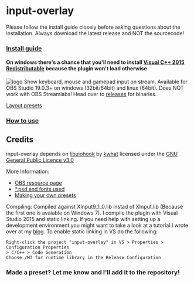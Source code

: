 # input-overlay
Please follow the install guide closely before asking questions about the installation.
Always download the latest release and NOT the sourcecode!
### [Install guide](https://vimeo.com/229296849)
#### On windows there's a chance that you'll need to install [Visual C++ 2015 Redistributable](https://www.microsoft.com/en-us/download/details.aspx?id=52685) because the plugin won't load otherwise

![logo](https://i.imgur.com/nPgpsRx.png)
Show keyboard, mouse and gamepad input on stream.
Available for OBS Studio 19.0.3+ on windows (32bit/64bit) and linux (64bit).
Does NOT work with OBS Streamlabs!
Head over to [releases](https://github.com/univrsal/input-overlay/releases) for binaries.

[Layout presets](https://github.com/univrsal/input-overlay/tree/master/presets)

### [How to use](https://github.com/univrsal/input-overlay/wiki/Usage)

## Credits
input-overlay depends on [libuiohook](https://github.com/kwhat/libuiohook) by [kwhat](https://github.com/kwhat) licensed under the [GNU General Public Licence v3.0](https://www.gnu.org/licenses/gpl-3.0.txt)

More Information:
- [OBS resource page](https://obsproject.com/forum/resources/input-overlay.552/)
- [*.psd and fonts used](https://goo.gl/kyyoXx)
- [Making your own presets](https://vimeo.com/238275966)

Compiling:
Compiled against XInput9_1_0.lib instad of XInput.lib (Because the first one is avaiable
on Windows 7).
I compile the plugin with Visual Studio 2015 and static linking. If you need help with
setting up a development environment you might want to take a look at a tutorial I wrote
over at my [blog](https://universallp.wordpress.com/2017/08/17/obs-studio/).
To enable static linking in VS do the following:
```
Right-click the project "input-overlay" in VS > Properties > Configuration Properties
> C/C++ > Code Generation
Choose /MT for runtime library in the Release Configuration 
```
### Made a preset? Let me know and I'll add it to the repository!
